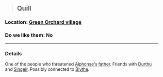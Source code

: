 >## Quill

### Location: [Green Orchard village](../../Locations/Green%20Orchard.md)

### Do we like them: No

***

### Details

One of the people who threatened [Alphonse's father](../PCs/Alphonse%20Steele.md#Family). Friends with [Durthu](Durthu.md) and [Singeir](Singeir.md). Possibly connected to [Blythe](Blythe.md). 